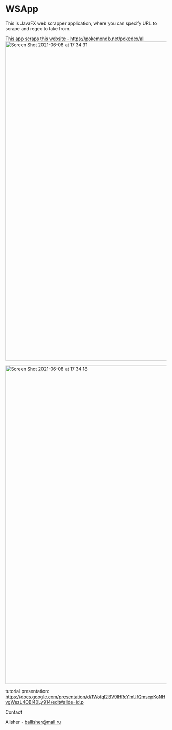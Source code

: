 # WSApp 
This is JavaFX web scrapper application, where you can specify URL to scrape and regex to take from.

This app scraps this website - https://pokemondb.net/pokedex/all
<img width="996" alt="Screen Shot 2021-06-08 at 17 34 31" src="https://user-images.githubusercontent.com/49872499/121347992-a1d7c480-c949-11eb-8b33-b629ea4c0bdd.png">

<img width="993" alt="Screen Shot 2021-06-08 at 17 34 18" src="https://user-images.githubusercontent.com/49872499/121348045-b025e080-c949-11eb-9021-37a3e9f164fc.png">


tutorial presentation: https://docs.google.com/presentation/d/1Wofql2BV9lHReYmUfQmscpKoNHvgWezL4OBI40Ly914/edit#slide=id.p


Contact

Alisher - ballisher@mail.ru
